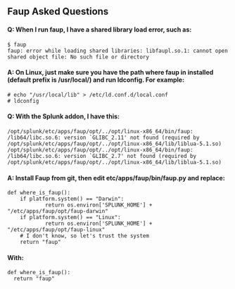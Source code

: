 ## Faup Asked Questions

#### Q: When I run faup, I have a shared library load error, such as:

    $ faup
    faup: error while loading shared libraries: libfaupl.so.1: cannot open shared object file: No such file or directory

#### A: On Linux, just make sure you have the path where faup in installed (default prefix is /usr/local/) and run ldconfig. For example:

    # echo "/usr/local/lib" > /etc/ld.conf.d/local.conf
    # ldconfig

#### Q: With the Splunk addon, I have this:

    /opt/splunk/etc/apps/faup/opt/../opt/linux-x86_64/bin/faup: /lib64/libc.so.6: version `GLIBC_2.11' not found (required by /opt/splunk/etc/apps/faup/opt/../opt/linux-x86_64/lib/liblua-5.1.so)
    /opt/splunk/etc/apps/faup/opt/../opt/linux-x86_64/bin/faup: /lib64/libc.so.6: version `GLIBC_2.7' not found (required by /opt/splunk/etc/apps/faup/opt/../opt/linux-x86_64/lib/liblua-5.1.so)
 
#### A: Install Faup from git, then edit etc/apps/faup/bin/faup.py and replace:

    def where_is_faup():
        if platform.system() == "Darwin":
                return os.environ['SPLUNK_HOME'] + "/etc/apps/faup/opt/faup-darwin"
        if platform.system() == "Linux":
                return os.environ['SPLUNK_HOME'] + "/etc/apps/faup/opt/faup-linux"
        # I don't know, so let's trust the system                                                                                                            
        return "faup"
        
#### With:

    def where_is_faup():
      return "faup" 
      
